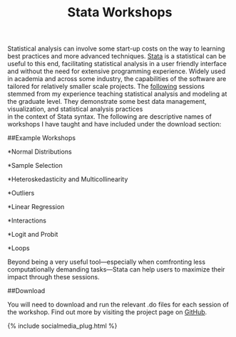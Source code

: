﻿---
layout: post
title: Stata Workshops
---

Statistical analysis can involve some start-up costs on the way to learning best practices and more advanced techniques. [Stata](http://www.stata.com/) is a statistical
can be useful to this end, facilitating statistical analysis in a user friendly interface and without the need for extensive programming experience.
Widely used in academia and across some industry, the capabilities of the software are tailored for relatively smaller scale projects. The 
[following](https://github.com/moralesn/stata_workshopsblob/master/README.md) sessions stemmed from my experience teaching statistical analysis
and modeling at the graduate level. They demonstrate some best data management, visualization, and statistical analysis practices  
in the context of Stata syntax. The following are descriptive names of workshops I have taught and have included under the download section:

##Example Workshops 

*Normal Distributions

*Sample Selection

*Heteroskedasticity and Multicollinearity 

*Outliers

*Linear Regression

*Interactions

*Logit and Probit

*Loops

Beyond being a very useful tool—especially when comfronting less computationally demanding tasks—Stata can help users to maximize
their impact through these sessions. 

##Download

You will need to download and run the relevant .do files for each session of the workshop. Find out more
by visiting the project page on [GitHub](https://github.com/moralesn/stata_workshops).

{% include socialmedia_plug.html %}